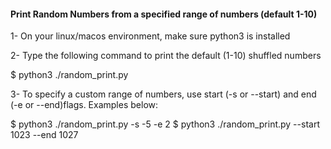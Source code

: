 #### Print Random Numbers from a specified range of numbers (default 1-10)  ####

1- On your linux/macos environment, make sure python3 is installed

2- Type the following command to print the default (1-10) shuffled numbers
	
   $ python3 ./random_print.py

3- To specify a custom range of numbers, use start (-s or --start) 
   and end (-e or --end)flags. Examples below:
   
   $ python3 ./random_print.py -s -5 -e 2
   $ python3 ./random_print.py --start 1023 --end 1027
